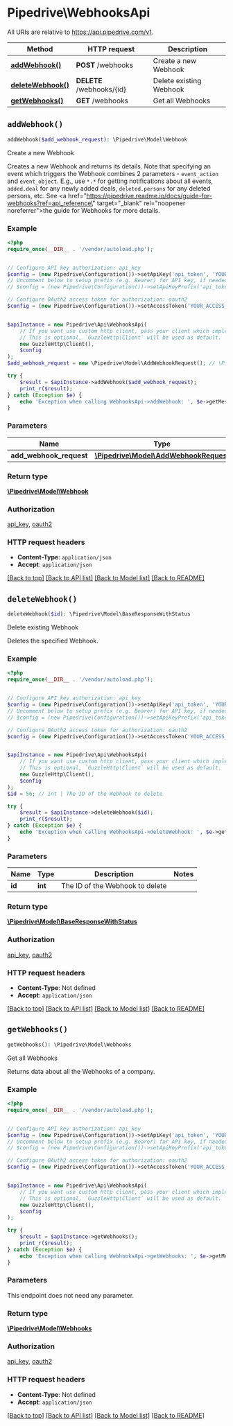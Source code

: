 # Pipedrive\WebhooksApi

All URIs are relative to https://api.pipedrive.com/v1.

Method | HTTP request | Description
------------- | ------------- | -------------
[**addWebhook()**](WebhooksApi.md#addWebhook) | **POST** /webhooks | Create a new Webhook
[**deleteWebhook()**](WebhooksApi.md#deleteWebhook) | **DELETE** /webhooks/{id} | Delete existing Webhook
[**getWebhooks()**](WebhooksApi.md#getWebhooks) | **GET** /webhooks | Get all Webhooks


## `addWebhook()`

```php
addWebhook($add_webhook_request): \Pipedrive\Model\Webhook
```

Create a new Webhook

Creates a new Webhook and returns its details. Note that specifying an event which triggers the Webhook combines 2 parameters - `event_action` and `event_object`. E.g., use `*.*` for getting notifications about all events, `added.deal` for any newly added deals, `deleted.persons` for any deleted persons, etc. See <a href=\"https://pipedrive.readme.io/docs/guide-for-webhooks?ref=api_reference\" target=\"_blank\" rel=\"noopener noreferrer\">the guide for Webhooks</a> for more details.

### Example

```php
<?php
require_once(__DIR__ . '/vendor/autoload.php');


// Configure API key authorization: api_key
$config = (new Pipedrive\Configuration())->setApiKey('api_token', 'YOUR_API_KEY');
// Uncomment below to setup prefix (e.g. Bearer) for API key, if needed
// $config = (new Pipedrive\Configuration())->setApiKeyPrefix('api_token', 'Bearer');

// Configure OAuth2 access token for authorization: oauth2
$config = (new Pipedrive\Configuration())->setAccessToken('YOUR_ACCESS_TOKEN');


$apiInstance = new Pipedrive\Api\WebhooksApi(
    // If you want use custom http client, pass your client which implements `GuzzleHttp\ClientInterface`.
    // This is optional, `GuzzleHttp\Client` will be used as default.
    new GuzzleHttp\Client(),
    $config
);
$add_webhook_request = new \Pipedrive\Model\AddWebhookRequest(); // \Pipedrive\Model\AddWebhookRequest

try {
    $result = $apiInstance->addWebhook($add_webhook_request);
    print_r($result);
} catch (Exception $e) {
    echo 'Exception when calling WebhooksApi->addWebhook: ', $e->getMessage(), PHP_EOL;
}
```

### Parameters

Name | Type | Description  | Notes
------------- | ------------- | ------------- | -------------
 **add_webhook_request** | [**\Pipedrive\Model\AddWebhookRequest**](../Model/AddWebhookRequest.md)|  | [optional]

### Return type

[**\Pipedrive\Model\Webhook**](../Model/Webhook.md)

### Authorization

[api_key](../../README.md#api_key), [oauth2](../../README.md#oauth2)

### HTTP request headers

- **Content-Type**: `application/json`
- **Accept**: `application/json`

[[Back to top]](#) [[Back to API list]](../../README.md#endpoints)
[[Back to Model list]](../../README.md#models)
[[Back to README]](../../README.md)

## `deleteWebhook()`

```php
deleteWebhook($id): \Pipedrive\Model\BaseResponseWithStatus
```

Delete existing Webhook

Deletes the specified Webhook.

### Example

```php
<?php
require_once(__DIR__ . '/vendor/autoload.php');


// Configure API key authorization: api_key
$config = (new Pipedrive\Configuration())->setApiKey('api_token', 'YOUR_API_KEY');
// Uncomment below to setup prefix (e.g. Bearer) for API key, if needed
// $config = (new Pipedrive\Configuration())->setApiKeyPrefix('api_token', 'Bearer');

// Configure OAuth2 access token for authorization: oauth2
$config = (new Pipedrive\Configuration())->setAccessToken('YOUR_ACCESS_TOKEN');


$apiInstance = new Pipedrive\Api\WebhooksApi(
    // If you want use custom http client, pass your client which implements `GuzzleHttp\ClientInterface`.
    // This is optional, `GuzzleHttp\Client` will be used as default.
    new GuzzleHttp\Client(),
    $config
);
$id = 56; // int | The ID of the Webhook to delete

try {
    $result = $apiInstance->deleteWebhook($id);
    print_r($result);
} catch (Exception $e) {
    echo 'Exception when calling WebhooksApi->deleteWebhook: ', $e->getMessage(), PHP_EOL;
}
```

### Parameters

Name | Type | Description  | Notes
------------- | ------------- | ------------- | -------------
 **id** | **int**| The ID of the Webhook to delete |

### Return type

[**\Pipedrive\Model\BaseResponseWithStatus**](../Model/BaseResponseWithStatus.md)

### Authorization

[api_key](../../README.md#api_key), [oauth2](../../README.md#oauth2)

### HTTP request headers

- **Content-Type**: Not defined
- **Accept**: `application/json`

[[Back to top]](#) [[Back to API list]](../../README.md#endpoints)
[[Back to Model list]](../../README.md#models)
[[Back to README]](../../README.md)

## `getWebhooks()`

```php
getWebhooks(): \Pipedrive\Model\Webhooks
```

Get all Webhooks

Returns data about all the Webhooks of a company.

### Example

```php
<?php
require_once(__DIR__ . '/vendor/autoload.php');


// Configure API key authorization: api_key
$config = (new Pipedrive\Configuration())->setApiKey('api_token', 'YOUR_API_KEY');
// Uncomment below to setup prefix (e.g. Bearer) for API key, if needed
// $config = (new Pipedrive\Configuration())->setApiKeyPrefix('api_token', 'Bearer');

// Configure OAuth2 access token for authorization: oauth2
$config = (new Pipedrive\Configuration())->setAccessToken('YOUR_ACCESS_TOKEN');


$apiInstance = new Pipedrive\Api\WebhooksApi(
    // If you want use custom http client, pass your client which implements `GuzzleHttp\ClientInterface`.
    // This is optional, `GuzzleHttp\Client` will be used as default.
    new GuzzleHttp\Client(),
    $config
);

try {
    $result = $apiInstance->getWebhooks();
    print_r($result);
} catch (Exception $e) {
    echo 'Exception when calling WebhooksApi->getWebhooks: ', $e->getMessage(), PHP_EOL;
}
```

### Parameters

This endpoint does not need any parameter.

### Return type

[**\Pipedrive\Model\Webhooks**](../Model/Webhooks.md)

### Authorization

[api_key](../../README.md#api_key), [oauth2](../../README.md#oauth2)

### HTTP request headers

- **Content-Type**: Not defined
- **Accept**: `application/json`

[[Back to top]](#) [[Back to API list]](../../README.md#endpoints)
[[Back to Model list]](../../README.md#models)
[[Back to README]](../../README.md)
